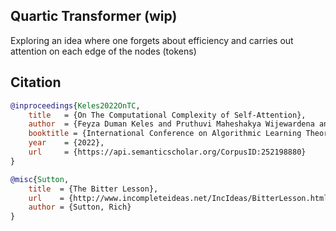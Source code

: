 ## Quartic Transformer (wip)

Exploring an idea where one forgets about efficiency and carries out attention on each edge of the nodes (tokens)

## Citation

```bibtex
@inproceedings{Keles2022OnTC,
    title   = {On The Computational Complexity of Self-Attention},
    author  = {Feyza Duman Keles and Pruthuvi Maheshakya Wijewardena and Chinmay Hegde},
    booktitle = {International Conference on Algorithmic Learning Theory},
    year    = {2022},
    url     = {https://api.semanticscholar.org/CorpusID:252198880}
}
```

```bibtex
@misc{Sutton,
    title  = {The Bitter Lesson},
    url    = {http://www.incompleteideas.net/IncIdeas/BitterLesson.html},
    author = {Sutton, Rich}
}
```

